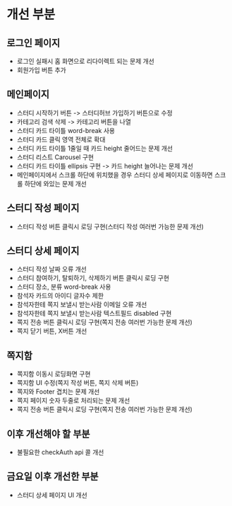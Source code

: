 # 개선 부분

## 로그인 페이지
- 로그인 실패시 홈 화면으로 리다이렉트 되는 문제 개선
- 회원가입 버튼 추가

## 메인페이지
- 스터디 시작하기 버튼 -> 스터디허브 가입하기 버튼으로 수정
- 카테고리 검색 삭제 -> 카테고리 버튼을 나열
- 스터디 카드 타이틀 word-break 사용
- 스터디 카드 클릭 영역 전체로 확대
- 스터디 카드 타이틀 1줄일 때 카드 height 줄어드는 문제 개선
- 스터디 리스트 Carousel 구현
- 스터디 카드 타이틀 ellipsis 구현 -> 카드 height 늘어나는 문제 개선
- 메인페이지에서 스크롤 하단에 위치했을 경우 스터디 상세 페이지로 이동하면 스크롤 하단에 와있는 문제 개선

## 스터디 작성 페이지
- 스터디 작성 버튼 클릭시 로딩 구현(스터디 작성 여러번 가능한 문제 개선)

## 스터디 상세 페이지
- 스터디 작성 날짜 오류 개선
- 스터디 참여하기, 탈퇴하기, 삭제하기 버튼 클릭시 로딩 구현
- 스터디 장소, 분류 word-break 사용
- 참석자 카드의 아이디 글자수 제한
- 참석자한테 쪽지 보낼시 받는사람 이메일 오류 개선 
- 참석자한테 쪽지 보낼시 받는사람 텍스트필드 disabled 구현
- 쪽지 전송 버튼 클릭시 로딩 구현(쪽지 전송 여러번 가능한 문제 개선)
- 쪽지 닫기 버튼, X버튼 개선

## 쪽지함
- 쪽지함 이동시 로딩화면 구현
- 쪽지함 UI 수정(쪽지 작성 버튼, 쪽지 삭제 버튼)
- 쪽지와 Footer 겹치는 문제 개선
- 쪽지 페이지 숫자 두줄로 처리되는 문제 개선
- 쪽지 전송 버튼 클릭시 로딩 구현(쪽지 전송 여러번 가능한 문제 개선)

## 이후 개선해야 할 부분
- 불필요한 checkAuth api 콜 개선

## 금요일 이후 개선한 부분
- 스터디 상세 페이지 UI 개선
